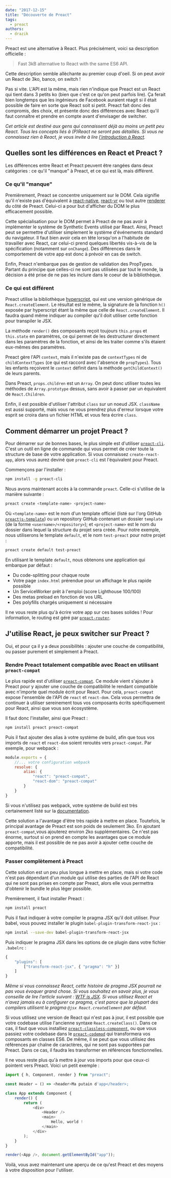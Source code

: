 ```yaml
---
date: "2017-12-15"
title: "Découverte de Preact"
tags:
  - preact
authors:
  - drazik
---
```


Preact est une alternative à React. Plus précisément, voici sa description
officielle :

> Fast 3kB alternative to React with the same ES6 API.

Cette description semble allèchante au premier coup d'oeil. Si on peut avoir un
React de 3ko, banco, on switch !

Pas si vite. L'API est la même, mais rien n'indique que Preact est un React qui
tient dans 3 petits ko (bien que c'est ce qu'on peut parfois lire). Ça ferait
bien longtemps que les ingénieurs de Facebook auraient réagit si il était
possible de faire en sorte que React soit si petit. Preact fait donc des
compromis, des choix, et présente donc des différences avec React qu'il faut
connaître et prendre en compte avant d'envisager de switcher.

*Cet article est destiné aux gens qui connaissent déjà au moins un petit peu
React. Tous les concepts liés à (P)React ne seront pas détaillés. Si vous ne
connaissez rien à React, je vous invite à lire [l'introduction à
React](http://putaindecode.io/fr/articles/js/react/).*

## Quelles sont les différences en React et Preact ?

Les différences entre React et Preact peuvent être rangées dans deux catégories
: ce qu'il "manque" à Preact, et ce qui est là, mais différent.

### Ce qu'il "manque" 

Premièrement, Preact se concentre uniquement sur le DOM. Cela signifie qu'il
n'existe pas d'équivalent à
[react-native](https://facebook.github.io/react-native/),
[react-vr](https://facebook.github.io/react-vr/) ou tout autre
[renderer](http://iamdustan.com/react-renderers/) du côté de Preact. Celui-ci a
pour but d'afficher du DOM le plus efficacement possible.

Cette spécialisation pour le DOM permet à Preact de ne pas avoir à implémenter
le système de Synthetic Events utilisé par React. Ainsi, Preact peut se
permettre d'utiliser simplement le système d'événements standard du navigateur.
Il faut bien avoir cela en tête lorsqu'on a l'habitude de travailler avec
React, car celui-ci prend quelques libertés vis-à-vis de la spécification
(notamment sur `onChange`). Des différences dans le comportement de votre app
est donc à prévoir en cas de switch.

Enfin, Preact n'embarque pas de gestion de validation des PropTypes. Partant du
principe que celles-ci ne sont pas utilisées par tout le monde, la décision a
été prise de ne pas les inclure dans le coeur de la bibliothèque.

### Ce qui est différent

Preact utilise la bibliothèque
[hyperscript](https://github.com/hyperhype/hyperscript), qui est une version
générique de `React.createElement`. Le résultat est le même, la signature de la
fonction `h()` exposée par hyperscript étant la même que celle de
`React.createElement`. Il faudra quand même indiquer au compiler qu'il doit
utiliser cette fonction pour transpiler le JSX.

La méthode `render()` des composants reçoit toujours `this.props` et
`this.state` en paramètres, ce qui permet de les destructurer directement dans
les paramètres de la fonction, et ainsi de les traiter comme s'ils étaient
eux-mêmes des paramètres.

Preact gère l'API `context`, mais il n'existe pas de `contextTypes` ni de
`childContextTypes` (ce qui est raccord avec l'absence de `propTypes`). Tous
les enfants reçoivent le `context` définit dans la méthode `getChildContext()`
de leurs parents.

Dans Preact, `props.children` est un `Array`. On peut donc utiliser toutes les
méthodes de `Array.prototype` dessus, sans avoir à passer par un équivalent de
`React.Children`.

Enfin, il est possible d'utiliser l'attribut `class` sur un noeud JSX.
`className` est aussi supporté, mais vous ne vous prendrez plus d'erreur
lorsque votre esprit se croira dans un fichier HTML et vous fera écrire
`class`.

## Comment démarrer un projet Preact ?

Pour démarrer sur de bonnes bases, le plus simple est d'utiliser
[`preact-cli`](https://github.com/developit/preact-cli). C'est un outil en
ligne de commande qui vous permet de créer toute la structure de base de votre
application. Si vous connaissez `create-react-app`, alors vous aurez deviné que
`preact-cli` est l'équivalent pour Preact.

Commençons par l'installer : 

```bash
npm install -g preact-cli
```

Nous avons maintenant accès à la commande `preact`. Celle-ci s'utilise de la
manière suivante :

```bash
preact create <template-name> <project-name>
```

Où `<template-name>` est le nom d'un template officiel (listé sur l'org GitHub
[`preactjs-template`](https://github.com/preactjs-templates)) ou un repository
GitHub contenant un dossier `template` (de la forme `<username>/<repository>`);
et `<project-name>` est le nom du dossier dans lequel la structure du projet
sera créée. Pour notre exemple, nous utiliserons le template `default`, et le
nom `test-preact` pour notre projet :

```bash
preact create default test-preact
```

En utilisant le template `default`, nous obtenons une application qui embarque
par défaut :

* Du code-splitting pour chaque route
* Votre page `index.html` prérendue pour un affichage le plus rapide possible
* Un ServiceWorker prêt à l'emploi (score Lighthouse 100/100)
* Des metas preload en fonction de vos URL
* Des polyfills chargés uniquement si nécessaire

Il ne vous reste plus qu'à écrire votre app sur ces bases solides ! Pour
information, le routing est géré par
[`preact-router`](https://github.com/developit/preact-router).

## J'utilise React, je peux switcher sur Preact ?

Oui, et pour ça il y a deux possibilités : ajouter une couche de compatibilité,
ou passer purement et simplement à Preact. 

### Rendre Preact totalement compatible avec React en utilisant `preact-compat`

Le plus rapide est d'utiliser
[`preact-compat`](https://github.com/developit/preact-compat). Ce module vient
s'ajouter à Preact pour y ajouter une couche de compatibilité le rendant
compatible avec n'importe quel module écrit pour React. Pour cela,
`preact-compat` expose l'ensemble de l'API de `react` et `react-dom`. Cela vous
permettra de continuer à utiliser sereinement tous vos composants écrits
spécifiquement pour React, ainsi que vous son écosystème.

Il faut donc l'installer, ainsi que Preact :

```bash
npm install preact preact-compat
```

Puis il faut ajouter des alias à votre système de build, afin que tous vos
imports de `react` et `react-dom` soient reroutés vers `preact-compat`. Par
exemple, pour webpack :

```js
module.exports = {
    //... votre configuration webpack
    resolve: {
        alias: {
            "react": "preact-compat",
            "react-dom": "preact-compat"
        }
    }
}
```

Si vous n'utilisez pas webpack, votre système de build est très certainement
listé sur la
[documentation](https://github.com/developit/preact-compat#preact-compat).

Cette solution a l'avantage d'être très rapide à mettre en place. Toutefois, le
principal avantage de Preact est son poids de seulement 3ko. En ajoutant
`preact-compat`,vous ajouterez environ 2ko supplémentaires. Ce n'est pas
énorme, surtout si on prend en compte les avantages que ce module apporte, mais
il est possible de ne pas avoir à ajouter cette couche de compatibilité.

### Passer complètement à Preact

Cette solution est un peu plus longue à mettre en place, mais si votre code
n'est pas dépendant d'un module qui utilise des parties de l'API de React qui
ne sont pas prises en compte par Preact, alors elle vous permettra d'obtenir le
bundle le plus léger possible.

Premièrement, il faut installer Preact :

```bash
npm install preact
```

Puis il faut indiquer à votre compiler le pragma JSX qu'il doit utiliser. Pour
babel, vous pouvez installer le plugin `babel-plugin-transform-react-jsx` :

```bash
npm instal --save-dev babel-plugin-transform-react-jsx
```

Puis indiquer le pragma JSX dans les options de ce plugin dans votre fichier
`.babelrc` :

```js
{
    "plugins": [
        ["transform-react-jsx", { "pragma": "h" }]
    ]
}
```

*Même si vous connaissez React, cette histoire de pragma JSX pourrait ne pas
vous évoquer grand chose. Si vous souhaitez en savoir plus, je vous conseille
de lire l'article suivant : [WTF is JSX](https://jasonformat.com/wtf-is-jsx/).
Si vous utilisez React et n'avez jamais eu à configurer ce pragma, c'est parce
que la plupart des compilers utilisent le pragma `@jsx React.createElement` par
défaut.*

Si vous utilisez une version de React qui n'est pas à jour, il est possible que
votre codebase utilise l'ancienne syntaxe `React.createClass()`. Dans ce cas,
il faut que vous installiez
[`preact-classless-component`](https://github.com/laurencedorman/preact-classless-component),
ou que vous passiez votre codebase dans le
[`preact-codemod`](https://github.com/vutran/preact-codemod) qui transformera
vos composants en classes ES6. De même, il se peut que vous utilisiez des
références par chaîne de caractères, qui ne sont pas supportées par Preact.
Dans ce cas, il faudra les transformer en références fonctionnelles.

Il ne vous reste plus qu'à mettre à jour vos imports pour que ceux-ci pointent
vers Preact. Voici un petit exemple :

```js
import { h, Component, render } from "preact";

const Header = () => <header>Ma putain d'app</header>;

class App extends Component {
    render() {
        return (
            <div>
                <Header />
                <main>
                    Hello, world !
                </main>
            </div>
        ); 
    }
}

render(<App />, document.getElementById("app"));
```

Voilà, vous avez maintenant une aperçu de ce qu'est Preact et des moyens à
votre disposition pour l'utiliser.
